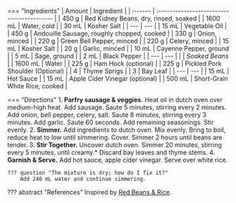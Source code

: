 === "Ingredients"
    | Amount  | Ingredient                                 |
    | :------ | :----------------------------------------- |
    | 450 g   | Red Kidney Beans, dry, rinsed, soaked      |
    | 1600 mL | Water, cold                                |
    | 30 mL   | Kosher Salt                                |
    | ---     | ---                                        |
    | 15 mL   | Vegetable Oil                              |
    | 450 g   | Andouille Sausage, roughly chopped, cooked |
    | 330 g   | Onion, minced                              |
    | 220 g   | Green Bell Pepper, minced                  |
    | 220 g   | Celery, minced                             |
    | 15 mL   | Kosher Salt                                |
    | 20 g    | Garlic, minced                             |
    | 10 mL   | Cayenne Pepper, ground                     |
    | 5 mL    | Sage, ground                               |
    | 2 mL    | Black Pepper                               |
    | ---     | ---                                        |
    |         | *Soaked Beans*                             |
    | 1600 mL | Water                                      |
    | 225 g   | Ham Hock (optional)                        |
    | 225 g   | Pickled Pork Shoulder (Optional)           |
    | 4       | Thyme Sprigs                               |
    | 3       | Bay Leaf                                   |
    | ---     | ---                                        |
    | 15 mL   | Hot Sauce                                  |
    | 15 mL   | Apple Cider Vinegar (optional)             |
    | 500 mL  | Short-Grain White Rice, cooked             |

=== "Directions"
    1. **Parfry sausage & veggies.** Heat oil in dutch oven over medium-high heat. Add sausage. Saute 5 minutes, stirring every 2 minutes. Add onion, bell pepper, celery, salt. Saute 8 minutes, stirring every 3 minutes. Add garlic. Saute 60 seconds. Add remaining seasonings. Stir evenly.
    2. **Simmer.** Add ingredients to dutch oven. Mix evenly. Bring to boil, reduce heat to low until simmering. Cover. Simmer 2 hours until beans are tender.
    3. **Stir Together.** Uncover dutch oven. Simmer 20 minutes, stirring every 5 minutes, until creamy.* Discard bay leaves and thyme stems.
    4. **Garnish & Serve.** Add hot sauce, apple cider vinegar. Serve over white rice.

    ??? question "The mixture is dry; how do I fix it?"
        Add 240 mL water and continue simmering.

??? abstract "References"
    Inspired by [Red Beans & Rice](https://www.reddit.com/r/GifRecipes/comments/6dagw2/red_beans_and_rice/).
